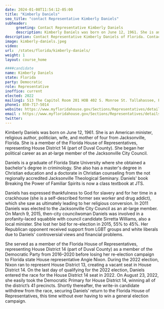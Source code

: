 ```yaml
---
date: 2024-01-08T11:54:12-05:00
title: "Kimberly Daniels"
seo_title: "contact Representative Kimberly Daniels"
subheader:
     greeting: Contact Representative Kimberly Daniels
     description: Kimberly Daniels was born on June 12, 1961. She is an American minister, religious author, politician, wife, and mother of four from Jacksonville, Florida. She is a member of the Florida House of Representatives, representing House District 14 (part of Duval County).
description: Contact Representative Kimberly Daniels of Florida. Contact information for Kimberly Daniels includes email address, phone number, and mailing address.
image: kimberly-daniels.jpeg
video:
url:  /states/florida/kimberly-daniels/
weight: 1
layout: course_home

####candidate
name: Kimberly Daniels
state: Florida
party: Democratic
role: Representative
inoffice: current
elected: 2022
mailing1: 513 The Capitol Room 201 HOB 402 S. Monroe St. Tallahassee, FL 32399-1300
phone1: 850-717-5014
website: https://www.myfloridahouse.gov/Sections/Representatives/details.aspx?MemberId=4652&LegislativeTermId=90/
email : https://www.myfloridahouse.gov/Sections/Representatives/details.aspx?MemberId=4652&LegislativeTermId=90/
twitter:
---
```


Kimberly Daniels was born on June 12, 1961. She is an American minister, religious author, politician, wife, and mother of four from Jacksonville, Florida. She is a member of the Florida House of Representatives, representing House District 14 (part of Duval County). She began her political career as an at-large member of the Jacksonville City Council.

Daniels is a graduate of Florida State University where she obtained a bachelor's degree in criminology. She also has a master's degree in Christian education and a doctorate in Christian counseling from the not regionally accredited Jacksonville Theological Seminary. Daniels' book Breaking the Power of Familiar Spirits is now a class textbook at JTS.

Daniels has expressed thankfulness to God for slavery and for her time in a crackhouse (she is a self-described former sex worker and drug addict), which she saw as ultimately leading to her religious conversion. In 2011 Daniels was elected to the Jacksonville City Council as an at-large member. On March 9, 2015, then-city councilwoman Daniels was involved in a profanity-laced squabble with council candidate Sirretta Williams, also a local minister. She lost her bid for re-election in 2015, 55% to 45%. Her Republican opponent received support from LGBT groups and white liberals due to Daniels' controversial views and financial problems.

She served as a member of the Florida House of Representatives, representing House District 14 (part of Duval County) as a member of the Democratic Party from 2016–2020 before losing her re-election campaign to Florida state House representative Angie Nixon. During the 2022 election, Nixon ran to represent House District 13, creating a vacant seat in House District 14. On the last day of qualifying for the 2022 election, Daniels entered the race for the House District 14 seat in 2022. On August 23, 2022, she easily took the Democratic Primary for House District 14, winning all of the district’s 41 precincts. Shortly thereafter, the write-in candidate withdrew from the race, securing Daniels’ return to the Florida House of Representatives, this time without ever having to win a general election campaign.

